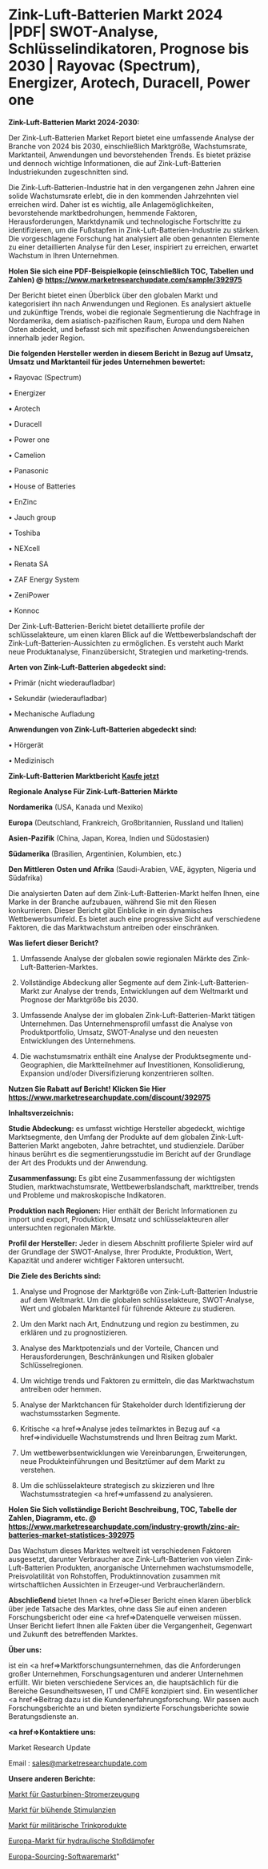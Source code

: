 # Zink-Luft-Batterien Markt 2024 |PDF| SWOT-Analyse, Schlüsselindikatoren, Prognose bis 2030 | Rayovac (Spectrum), Energizer, Arotech, Duracell, Power one

<strong>Zink-Luft-Batterien Markt 2024-2030:</strong>

Der Zink-Luft-Batterien Market Report bietet eine umfassende Analyse der Branche von 2024 bis 2030, einschließlich Marktgröße, Wachstumsrate, Marktanteil, Anwendungen und bevorstehenden Trends. Es bietet präzise und dennoch wichtige Informationen, die auf Zink-Luft-Batterien Industriekunden zugeschnitten sind.

Die Zink-Luft-Batterien-Industrie hat in den vergangenen zehn Jahren eine solide Wachstumsrate erlebt, die in den kommenden Jahrzehnten viel erreichen wird. Daher ist es wichtig, alle Anlagemöglichkeiten, bevorstehende marktbedrohungen, hemmende Faktoren, Herausforderungen, Marktdynamik und technologische Fortschritte zu identifizieren, um die Fußstapfen in Zink-Luft-Batterien-Industrie zu stärken. Die vorgeschlagene Forschung hat analysiert alle oben genannten Elemente zu einer detaillierten Analyse für den Leser, inspiriert zu erreichen, erwartet Wachstum in Ihren Unternehmen.

<strong>Holen Sie sich eine PDF-Beispielkopie (einschließlich TOC, Tabellen und Zahlen) @
</strong><strong><a href=https://www.marketresearchupdate.com/sample/392975><strong>https://www.marketresearchupdate.com/sample/392975</u></font></a></strong></strong>

Der Bericht bietet einen Überblick über den globalen Markt und kategorisiert ihn nach Anwendungen und Regionen. Es analysiert aktuelle und zukünftige Trends, wobei die regionale Segmentierung die Nachfrage in Nordamerika, dem asiatisch-pazifischen Raum, Europa und dem Nahen Osten abdeckt, und befasst sich mit spezifischen Anwendungsbereichen innerhalb jeder Region.

<strong>Die folgenden Hersteller werden in diesem Bericht in Bezug auf Umsatz, Umsatz und Marktanteil für jedes Unternehmen bewertet:</strong>

• Rayovac (Spectrum)

• Energizer

• Arotech

• Duracell

• Power one

• Camelion

• Panasonic

• House of Batteries

• EnZinc

• Jauch group

• Toshiba

• NEXcell

• Renata SA

• ZAF Energy System

• ZeniPower

• Konnoc

Der Zink-Luft-Batterien-Bericht bietet detaillierte profile der schlüsselakteure, um einen klaren Blick auf die Wettbewerbslandschaft der Zink-Luft-Batterien-Aussichten zu ermöglichen. Es versteht auch Markt neue Produktanalyse, Finanzübersicht, Strategien und marketing-trends.

<strong>Arten von Zink-Luft-Batterien abgedeckt sind:</strong>

• Primär (nicht wiederaufladbar)

• Sekundär (wiederaufladbar)

• Mechanische Aufladung

<strong>Anwendungen von Zink-Luft-Batterien abgedeckt sind:</strong>

• Hörgerät

• Medizinisch

<strong>Zink-Luft-Batterien Marktbericht <a href=https://www.marketresearchupdate.com/buynow/392975>Kaufe jetzt</a></strong>

<strong>Regionale Analyse Für Zink-Luft-Batterien Märkte</strong>

<strong>Nordamerika</strong> (USA, Kanada und Mexiko)

<strong>Europa</strong> (Deutschland, Frankreich, Großbritannien, Russland und Italien)

<strong>Asien-Pazifik</strong> (China, Japan, Korea, Indien und Südostasien)

<strong>Südamerika</strong> (Brasilien, Argentinien, Kolumbien, etc.)

<strong>Den Mittleren</strong> <strong>Osten und Afrika</strong> (Saudi-Arabien, VAE, ägypten, Nigeria und Südafrika)

Die analysierten Daten auf dem Zink-Luft-Batterien-Markt helfen Ihnen, eine Marke in der Branche aufzubauen, während Sie mit den Riesen konkurrieren. Dieser Bericht gibt Einblicke in ein dynamisches Wettbewerbsumfeld. Es bietet auch eine progressive Sicht auf verschiedene Faktoren, die das Marktwachstum antreiben oder einschränken.

<strong>Was liefert dieser Bericht?</strong>

1. Umfassende Analyse der globalen sowie regionalen Märkte des Zink-Luft-Batterien-Marktes.

2. Vollständige Abdeckung aller Segmente auf dem Zink-Luft-Batterien-Markt zur Analyse der trends, Entwicklungen auf dem Weltmarkt und Prognose der Marktgröße bis 2030.

3. Umfassende Analyse der im globalen Zink-Luft-Batterien-Markt tätigen Unternehmen. Das Unternehmensprofil umfasst die Analyse von Produktportfolio, Umsatz, SWOT-Analyse und den neuesten Entwicklungen des Unternehmens.

4. Die wachstumsmatrix enthält eine Analyse der Produktsegmente und-Geographien, die Marktteilnehmer auf Investitionen, Konsolidierung, Expansion und/oder Diversifizierung konzentrieren sollten.

<strong>Nutzen Sie Rabatt auf Bericht! Klicken Sie Hier
</strong><strong><a href=https://www.marketresearchupdate.com/discount/392975>https://www.marketresearchupdate.com/discount/392975</b></u></font></strong></a>

<strong>Inhaltsverzeichnis:</strong>

<strong>Studie Abdeckung:</strong> es umfasst wichtige Hersteller abgedeckt, wichtige Marktsegmente, den Umfang der Produkte auf dem globalen Zink-Luft-Batterien Markt angeboten, Jahre betrachtet, und studienziele. Darüber hinaus berührt es die segmentierungsstudie im Bericht auf der Grundlage der Art des Produkts und der Anwendung.

<strong>Zusammenfassung:</strong> Es gibt eine Zusammenfassung der wichtigsten Studien, marktwachstumsrate, Wettbewerbslandschaft, markttreiber, trends und Probleme und makroskopische Indikatoren.

<strong>Produktion nach Regionen:</strong> Hier enthält der Bericht Informationen zu import und export, Produktion, Umsatz und schlüsselakteuren aller untersuchten regionalen Märkte.

<strong>Profil der Hersteller:</strong> Jeder in diesem Abschnitt profilierte Spieler wird auf der Grundlage der SWOT-Analyse, Ihrer Produkte, Produktion, Wert, Kapazität und anderer wichtiger Faktoren untersucht.

<strong>Die Ziele des Berichts sind:</strong>

1) Analyse und Prognose der Marktgröße von Zink-Luft-Batterien Industrie auf dem Weltmarkt.
Um die globalen schlüsselakteure, SWOT-Analyse, Wert und globalen Marktanteil für führende Akteure zu studieren.

2) Um den Markt nach Art, Endnutzung und region zu bestimmen, zu erklären und zu prognostizieren.

3) Analyse des Marktpotenzials und der Vorteile, Chancen und Herausforderungen, Beschränkungen und Risiken globaler Schlüsselregionen.

4) Um wichtige trends und Faktoren zu ermitteln, die das Marktwachstum antreiben oder hemmen.

5) Analyse der Marktchancen für Stakeholder durch Identifizierung der wachstumsstarken Segmente.

6) Kritische <a href=>Analyse</a> jedes teilmarktes in Bezug auf <a href=>individuelle</a> Wachstumstrends und Ihren Beitrag zum Markt.

7) Um wettbewerbsentwicklungen wie Vereinbarungen, Erweiterungen, neue Produkteinführungen und Besitztümer auf dem Markt zu verstehen.

8) Um die schlüsselakteure strategisch zu skizzieren und Ihre Wachstumsstrategien <a href=>umfassend</a> zu analysieren.

<strong>Holen Sie Sich vollständige Bericht Beschreibung, TOC, Tabelle der Zahlen, Diagramm, etc. @ </strong><strong><a href=https://www.marketresearchupdate.com/industry-growth/zinc-air-batteries-market-statistices-392975>https://www.marketresearchupdate.com/industry-growth/zinc-air-batteries-market-statistices-392975</a></font></strong>

Das Wachstum dieses Marktes weltweit ist verschiedenen Faktoren ausgesetzt, darunter Verbraucher ace Zink-Luft-Batterien von vielen Zink-Luft-Batterien Produkten, anorganische Unternehmen wachstumsmodelle, Preisvolatilität von Rohstoffen, Produktinnovation zusammen mit wirtschaftlichen Aussichten in Erzeuger-und Verbraucherländern.

<strong>Abschließend</strong> bietet Ihnen <a href=>Dieser</a> Bericht einen klaren überblick über jede Tatsache des Marktes, ohne dass Sie auf einen anderen Forschungsbericht oder eine <a href=>Datenquelle</a> verweisen müssen. Unser Bericht liefert Ihnen alle Fakten über die Vergangenheit, Gegenwart und Zukunft des betreffenden Marktes.

<strong>Über uns:</strong>

 ist ein <a href=>Marktfors</a>chungsunternehmen, das die Anforderungen großer Unternehmen, Forschungsagenturen und anderer Unternehmen erfüllt. Wir bieten verschiedene Services an, die hauptsächlich für die Bereiche Gesundheitswesen, IT und CMFE konzipiert sind. Ein wesentlicher <a href=>Beitrag</a> dazu ist die Kundenerfahrungsforschung. Wir passen auch Forschungsberichte an und bieten syndizierte Forschungsberichte sowie Beratungsdienste an.

<strong><a href=>Kontaktiere uns:</a></strong>

Market Research Update

Email : sales@marketresearchupdate.com

<strong>Unsere anderen Berichte:</strong>

<a href=https://www.linkedin.com/pulse/gas-turbine-power-generation-market-size-growth>Markt für Gasturbinen-Stromerzeugung</a>

<a href=https://www.linkedin.com/pulse/flowering-stimulant-market-outlooks-2023-size>Markt für blühende Stimulanzien</a>

<a href=https://www.linkedin.com/pulse/military-hydration-products-market-size-trends>Markt für militärische Trinkprodukte</a>

<a href=https://www.linkedin.com/pulse/europe-hydraulic-shock-absorbers-market-2023-2030>Europa-Markt für hydraulische Stoßdämpfer</a>

<a href=https://www.linkedin.com/pulse/europe-sourcing-software-market-2023-booming-sgkgf/>Europa-Sourcing-Softwaremarkt</a>"

